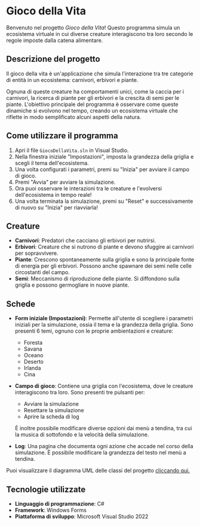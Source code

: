 
# Gioco della Vita

Benvenuto nel progetto _Gioco della Vita_! Questo programma simula un ecosistema virtuale in cui diverse creature interagiscono tra loro secondo le regole imposte dalla catena alimentare.

## Descrizione del progetto

Il gioco della vita è un'applicazione che simula l'interazione tra tre categorie di entità in un ecosistema: carnivori, erbivori e piante. 

Ognuna di queste creature ha comportamenti unici, come la caccia per i carnivori, la ricerca di piante per gli erbivori e la crescita di semi per le piante. L'obiettivo principale del programma è osservare come queste dinamiche si evolvono nel tempo, creando un ecosistema virtuale che riflette in modo semplificato alcuni aspetti della natura.

## Come utilizzare il programma

1.  Apri il file `GiocoDellaVita.sln` in Visual Studio.
2.  Nella finestra iniziale "Impostazioni", imposta la grandezza della griglia e scegli il tema dell'ecosistema.
3. Una volta configurati i parametri, premi su "Inizia" per avviare il campo di gioco.
4.  Premi "Avvia" per avviare la simulazione.
5. Ora puoi osservare le interazioni tra le creature e l'evolversi dell'ecosistema in tempo reale!
6. Una volta terminata la simulazione, premi su "Reset" e successivamente di nuovo su "Inizia" per riavviarla!

## Creature

-   **Carnivori**: Predatori che cacciano gli erbivori per nutrirsi. 
-   **Erbivori**: Creature che si nutrono di piante e devono sfuggire ai carnivori per sopravvivere.
-   **Piante**: Crescono spontaneamente sulla griglia e sono la principale fonte di energia per gli erbivori. Possono anche spawnare dei semi nelle celle circostanti del campo.
-   **Semi**: Meccanismo di riproduzione delle piante. Si diffondono sulla griglia e possono germogliare in nuove piante.

## Schede

 -   **Form iniziale (Impostazioni)**: Permette all'utente di scegliere i parametri iniziali per la simulazione, ossia il tema e la grandezza della griglia. Sono presenti 6 temi, ognuno con le proprie ambientazioni e creature:
	 - Foresta
	 - Savana
	 - Oceano
	 - Deserto
	 - Irlanda
	 - Cina

-   **Campo di gioco**: Contiene una griglia con l'ecosistema, dove le creature interagiscono tra loro. Sono presenti tre pulsanti per:
	- Avviare la simulazione
	- Resettare la simulazione
	- Aprire la scheda di log

	È inoltre possibile modificare diverse opzioni dai menù a tendina, tra cui la musica di sottofondo e la velocità della simulazione.

-   **Log**: Una pagina che documenta ogni azione che accade nel corso della simulazione. È possibile modificare la grandezza del testo nel menù a tendina.

Puoi visualizzare il diagramma UML delle classi del progetto [cliccando qui.](https://files.catbox.moe/1s2961.pdf)

## Tecnologie utilizzate

-   **Linguaggio di programmazione**: C#
-   **Framework**: Windows Forms
-   **Piattaforma di sviluppo**: Microsoft Visual Studio 2022
